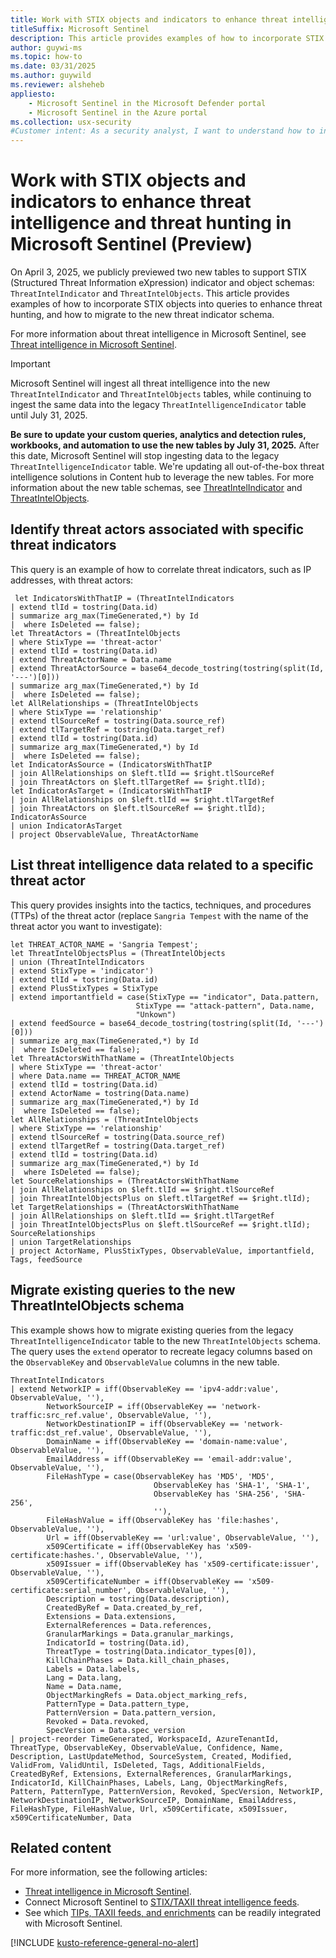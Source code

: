 ```yaml
---
title: Work with STIX objects and indicators to enhance threat intelligence and threat hunting in Microsoft Sentinel (Preview)
titleSuffix: Microsoft Sentinel
description: This article provides examples of how to incorporate STIX objects into queries to enhance threat hunting.
author: guywi-ms
ms.topic: how-to
ms.date: 03/31/2025
ms.author: guywild
ms.reviewer: alsheheb
appliesto:
    - Microsoft Sentinel in the Microsoft Defender portal
    - Microsoft Sentinel in the Azure portal
ms.collection: usx-security
#Customer intent: As a security analyst, I want to understand how to incorporate STIX objects into queries to enhance threat hunting.
---
```


# Work with STIX objects and indicators to enhance threat intelligence and threat hunting in Microsoft Sentinel (Preview)

On April 3, 2025, we publicly previewed two new tables to support STIX (Structured Threat Information eXpression) indicator and object schemas: `ThreatIntelIndicator` and `ThreatIntelObjects`. This article provides examples of how to incorporate STIX objects into queries to enhance threat hunting, and how to migrate to the new threat indicator schema.

For more information about threat intelligence in Microsoft Sentinel, see [Threat intelligence in Microsoft Sentinel](understand-threat-intelligence.md).

>[!IMPORTANT]
> Microsoft Sentinel will ingest all threat intelligence into the new `ThreatIntelIndicator` and `ThreatIntelObjects` tables, while continuing to ingest the same data into the legacy `ThreatIntelligenceIndicator` table until July 31, 2025. 
>
> **Be sure to update your custom queries, analytics and detection rules, workbooks, and automation to use the new tables by July 31, 2025.** After this date, Microsoft Sentinel will stop ingesting data to the legacy `ThreatIntelligenceIndicator` table. We're updating all out-of-the-box threat intelligence solutions in Content hub to leverage the new tables. For more information about the new table schemas, see [ThreatIntelIndicator](/azure/azure-monitor/reference/tables/threatintelligenceindicator) and [ThreatIntelObjects](/azure/azure-monitor/reference/tables/threatintelobjects).

## Identify threat actors associated with specific threat indicators

This query is an example of how to correlate threat indicators, such as IP addresses, with threat actors:

```Kusto
 let IndicatorsWithThatIP = (ThreatIntelIndicators
| extend tlId = tostring(Data.id)
| summarize arg_max(TimeGenerated,*) by Id
|  where IsDeleted == false);
let ThreatActors = (ThreatIntelObjects
| where StixType == 'threat-actor'
| extend tlId = tostring(Data.id)
| extend ThreatActorName = Data.name
| extend ThreatActorSource = base64_decode_tostring(tostring(split(Id, '---')[0]))
| summarize arg_max(TimeGenerated,*) by Id
|  where IsDeleted == false);
let AllRelationships = (ThreatIntelObjects
| where StixType == 'relationship'
| extend tlSourceRef = tostring(Data.source_ref)
| extend tlTargetRef = tostring(Data.target_ref)
| extend tlId = tostring(Data.id)
| summarize arg_max(TimeGenerated,*) by Id
|  where IsDeleted == false);
let IndicatorAsSource = (IndicatorsWithThatIP
| join AllRelationships on $left.tlId == $right.tlSourceRef
| join ThreatActors on $left.tlTargetRef == $right.tlId);
let IndicatorAsTarget = (IndicatorsWithThatIP
| join AllRelationships on $left.tlId == $right.tlTargetRef
| join ThreatActors on $left.tlSourceRef == $right.tlId);
IndicatorAsSource
| union IndicatorAsTarget
| project ObservableValue, ThreatActorName
```


## List threat intelligence data related to a specific threat actor 

This query provides insights into the tactics, techniques, and procedures (TTPs) of the threat actor (replace `Sangria Tempest` with the name of the threat actor you want to investigate):

```Kusto
let THREAT_ACTOR_NAME = 'Sangria Tempest';
let ThreatIntelObjectsPlus = (ThreatIntelObjects
| union (ThreatIntelIndicators
| extend StixType = 'indicator')
| extend tlId = tostring(Data.id)
| extend PlusStixTypes = StixType
| extend importantfield = case(StixType == "indicator", Data.pattern,
                            StixType == "attack-pattern", Data.name,
                            "Unkown")
| extend feedSource = base64_decode_tostring(tostring(split(Id, '---')[0]))
| summarize arg_max(TimeGenerated,*) by Id
|  where IsDeleted == false);
let ThreatActorsWithThatName = (ThreatIntelObjects
| where StixType == 'threat-actor'
| where Data.name == THREAT_ACTOR_NAME
| extend tlId = tostring(Data.id)
| extend ActorName = tostring(Data.name)
| summarize arg_max(TimeGenerated,*) by Id
|  where IsDeleted == false);
let AllRelationships = (ThreatIntelObjects
| where StixType == 'relationship'
| extend tlSourceRef = tostring(Data.source_ref)
| extend tlTargetRef = tostring(Data.target_ref)
| extend tlId = tostring(Data.id)
| summarize arg_max(TimeGenerated,*) by Id
|  where IsDeleted == false);
let SourceRelationships = (ThreatActorsWithThatName
| join AllRelationships on $left.tlId == $right.tlSourceRef
| join ThreatIntelObjectsPlus on $left.tlTargetRef == $right.tlId);
let TargetRelationships = (ThreatActorsWithThatName
| join AllRelationships on $left.tlId == $right.tlTargetRef
| join ThreatIntelObjectsPlus on $left.tlSourceRef == $right.tlId);
SourceRelationships
| union TargetRelationships
| project ActorName, PlusStixTypes, ObservableValue, importantfield, Tags, feedSource
 ```

## Migrate existing queries to the new ThreatIntelObjects schema

This example shows how to migrate existing queries from the legacy `ThreatIntelligenceIndicator` table to the new `ThreatIntelObjects` schema. The query uses the `extend` operator to recreate legacy columns based on the `ObservableKey` and `ObservableValue` columns in the new table. 

```Kusto
ThreatIntelIndicators
| extend NetworkIP = iff(ObservableKey == 'ipv4-addr:value', ObservableValue, ''),
        NetworkSourceIP = iff(ObservableKey == 'network-traffic:src_ref.value', ObservableValue, ''),
        NetworkDestinationIP = iff(ObservableKey == 'network-traffic:dst_ref.value', ObservableValue, ''),
        DomainName = iff(ObservableKey == 'domain-name:value', ObservableValue, ''),
        EmailAddress = iff(ObservableKey == 'email-addr:value', ObservableValue, ''),
        FileHashType = case(ObservableKey has 'MD5', 'MD5',
                                ObservableKey has 'SHA-1', 'SHA-1',
                                ObservableKey has 'SHA-256', 'SHA-256',
                                ''),
        FileHashValue = iff(ObservableKey has 'file:hashes', ObservableValue, ''),
        Url = iff(ObservableKey == 'url:value', ObservableValue, ''),
        x509Certificate = iff(ObservableKey has 'x509-certificate:hashes.', ObservableValue, ''),
        x509Issuer = iff(ObservableKey has 'x509-certificate:issuer', ObservableValue, ''),
        x509CertificateNumber = iff(ObservableKey == 'x509-certificate:serial_number', ObservableValue, ''),        
        Description = tostring(Data.description),
        CreatedByRef = Data.created_by_ref,
        Extensions = Data.extensions,
        ExternalReferences = Data.references,
        GranularMarkings = Data.granular_markings,
        IndicatorId = tostring(Data.id),
        ThreatType = tostring(Data.indicator_types[0]),
        KillChainPhases = Data.kill_chain_phases,
        Labels = Data.labels,
        Lang = Data.lang,
        Name = Data.name,
        ObjectMarkingRefs = Data.object_marking_refs,
        PatternType = Data.pattern_type,
        PatternVersion = Data.pattern_version,
        Revoked = Data.revoked,
        SpecVersion = Data.spec_version
| project-reorder TimeGenerated, WorkspaceId, AzureTenantId, ThreatType, ObservableKey, ObservableValue, Confidence, Name, Description, LastUpdateMethod, SourceSystem, Created, Modified, ValidFrom, ValidUntil, IsDeleted, Tags, AdditionalFields, CreatedByRef, Extensions, ExternalReferences, GranularMarkings, IndicatorId, KillChainPhases, Labels, Lang, ObjectMarkingRefs, Pattern, PatternType, PatternVersion, Revoked, SpecVersion, NetworkIP, NetworkDestinationIP, NetworkSourceIP, DomainName, EmailAddress, FileHashType, FileHashValue, Url, x509Certificate, x509Issuer, x509CertificateNumber, Data
```

## Related content

For more information, see the following articles:

- [Threat intelligence in Microsoft Sentinel](understand-threat-intelligence.md).
- Connect Microsoft Sentinel to [STIX/TAXII threat intelligence feeds](./connect-threat-intelligence-taxii.md).
- See which [TIPs, TAXII feeds, and enrichments](threat-intelligence-integration.md) can be readily integrated with Microsoft Sentinel.

[!INCLUDE [kusto-reference-general-no-alert](includes/kusto-reference-general-no-alert.md)]
